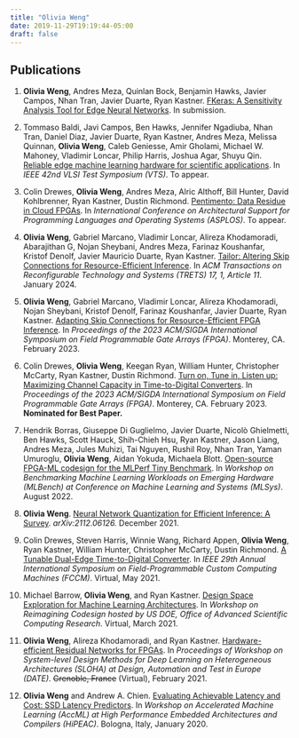 ```yaml
---
title: "Olivia Weng"
date: 2019-11-29T19:19:44-05:00
draft: false
---
```


## Publications

1. **Olivia Weng**, Andres Meza, Quinlan Bock, Benjamin Hawks, Javier Campos, Nhan Tran, Javier Duarte, Ryan Kastner. [FKeras: A Sensitivity Analysis Tool for Edge Neural Networks][0]. In submission. 

1. Tommaso Baldi, Javi Campos, Ben Hawks, Jennifer Ngadiuba, Nhan Tran, Daniel Diaz, Javier Duarte, Ryan Kastner, Andres Meza, Melissa Quinnan, **Olivia Weng**, Caleb Geniesse, Amir Gholami, Michael W. Mahoney, Vladimir Loncar, Philip Harris, Joshua Agar, Shuyu Qin. [Reliable edge machine learning hardware for scientific applications][0]. In *IEEE 42nd VLSI Test Symposium (VTS)*. To appear.

1. Colin Drewes, **Olivia Weng**, Andres Meza, Alric Althoff, Bill Hunter, David Kohlbrenner, Ryan Kastner, Dustin Richmond. [Pentimento: Data Residue in Cloud FPGAs][10]. In *International Conference on Architectural Support for Programming Languages and Operating Systems (ASPLOS)*. To appear.

2. **Olivia Weng**, Gabriel Marcano, Vladimir Loncar, Alireza Khodamoradi, Abarajithan G, Nojan Sheybani, Andres Meza, Farinaz Koushanfar, Kristof Denolf, Javier Mauricio Duarte, Ryan Kastner. [Tailor: Altering Skip Connections for Resource-Efficient Inference][7]. In *ACM Transactions on Reconfigurable Technology and Systems (TRETS) 17, 1, Article 11*. January 2024.

3. **Olivia Weng**, Gabriel Marcano, Vladimir Loncar, Alireza Khodamoradi, Nojan Sheybani, Kristof Denolf, Farinaz Koushanfar, Javier Duarte, Ryan Kastner. 
[Adapting Skip Connections for Resource-Efficient FPGA Inference][9]. In *Proceedings of the 2023 ACM/SIGDA International Symposium on Field Programmable Gate Arrays (FPGA)*. Monterey, CA. February 2023.

1. Colin Drewes, **Olivia Weng**, Keegan Ryan, William Hunter, Christopher McCarty, Ryan Kastner, Dustin Richmond. [Turn on, Tune in, Listen up: Maximizing Channel Capacity in Time-to-Digital Converters][8]. In *Proceedings of the 2023 ACM/SIGDA International Symposium on Field Programmable Gate Arrays (FPGA)*. Monterey, CA. February 2023. **Nominated for Best Paper.**

2. Hendrik Borras, Giuseppe Di Guglielmo, Javier Duarte, Nicolò Ghielmetti, Ben Hawks, Scott Hauck, Shih-Chieh Hsu, Ryan Kastner, Jason Liang, Andres Meza, Jules Muhizi, Tai Nguyen, Rushil Roy, Nhan Tran, Yaman Umuroglu, **Olivia Weng**, Aidan Yokuda, Michaela Blott. [Open-source FPGA-ML codesign for the MLPerf Tiny Benchmark][6]. In *Workshop on Benchmarking Machine Learning Workloads on Emerging Hardware (MLBench) at Conference on Machine Learning and Systems (MLSys)*. August 2022. 

3. **Olivia Weng**. [Neural Network Quantization for Efficient Inference: A Survey][5]. *arXiv:2112.06126.* December 2021.

4. Colin Drewes, Steven Harris, Winnie Wang, Richard Appen, **Olivia Weng**, Ryan Kastner, William Hunter, Christopher McCarty, Dustin Richmond. [A Tunable Dual-Edge Time-to-Digital Converter][4]. In *IEEE 29th Annual International Symposium on Field-Programmable Custom Computing Machines (FCCM)*. Virtual, May 2021. 

5. Michael Barrow, **Olivia Weng**, and Ryan Kastner. [Design Space Exploration for Machine Learning Architectures][3]. In *Workshop on Reimagining Codesign hosted by US DOE, Office of Advanced Scientific Computing Research*. Virtual, March 2021.

6. **Olivia Weng**, Alireza Khodamoradi, and Ryan Kastner. [Hardware-efficient Residual Networks for FPGAs][2]. In *Proceedings of Workshop on System-level Design Methods for Deep Learning on Heterogeneous Architectures (SLOHA) at Design, Automation and Test in Europe (DATE)*. ~~Grenoble, France~~ (Virtual), February 2021.

7. **Olivia Weng** and Andrew A. Chien. [Evaluating Achievable Latency and Cost: SSD Latency Predictors][1]. In *Workshop on Accelerated Machine Learning (AccML) at High Performance Embedded Architectures and Compilers (HiPEAC)*. Bologna, Italy, January 2020.

[0]: /
[1]: /papers/accml_2020.pdf
[2]: https://arxiv.org/abs/2102.01351
[3]: /papers/recode2021.pdf
[4]: https://ieeexplore.ieee.org/abstract/document/9444070 
[5]: https://arxiv.org/abs/2112.06126 
[6]: https://arxiv.org/abs/2206.11791
[7]: https://dl.acm.org/doi/pdf/10.1145/3624990 
[8]: https://dl.acm.org/doi/10.1145/3543622.3573193
[9]: https://dl.acm.org/doi/10.1145/3543622.3573172 
[10]: https://arxiv.org/abs/2303.17881 